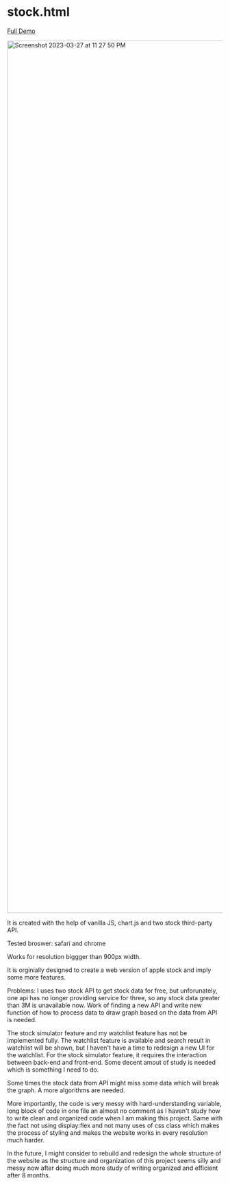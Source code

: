 # stock.html

[Full Demo](https://codepen.io/caloverys/full/XWVzBVN)


<img width="2032" alt="Screenshot 2023-03-27 at 11 27 50 PM" src="https://user-images.githubusercontent.com/79812606/228120244-4e67f8e3-9c36-4fae-8f9b-bc50160709a7.png">

It is created with the help of vanilla JS, chart.js and two stock third-party API. 

Tested broswer: safari and chrome

Works for resolution biggger than 900px width. 

It is orginially designed to create a web version of apple stock and imply some more features. 

Problems:
I uses two stock API to get stock data for free, but unforunately, one api has no longer providing service for three, so any stock data greater than 3M is unavailable now. Work of finding a new API and write new function of how to process data to draw graph based on the data from API is needed. 

The stock simulator feature and my watchlist feature has not be implemented fully. The watchlist feature is available and search result in watchlist will be shown, but I haven't have a time to redesign a new UI for the watchlist. For the stock simulator feature, it requires the interaction between back-end and front-end. Some decent amout of study is needed which is something I need to do. 

Some times the stock data from API might miss some data which will break the graph. A more algorithms are needed. 

More importantly, the code is very messy with hard-understanding variable, long block of code in one file an almost no comment as I haven't study how to write clean and organized code when I am making this project. Same with the fact not using display:flex and not many uses of css class which makes the process of styling and makes the website works in every resolution much harder.

In the future, I might consider to rebuild and redesign the whole structure of the website as the structure and organization of this project seems silly and messy now after doing much more study of writing organized and efficient after 8 months.



